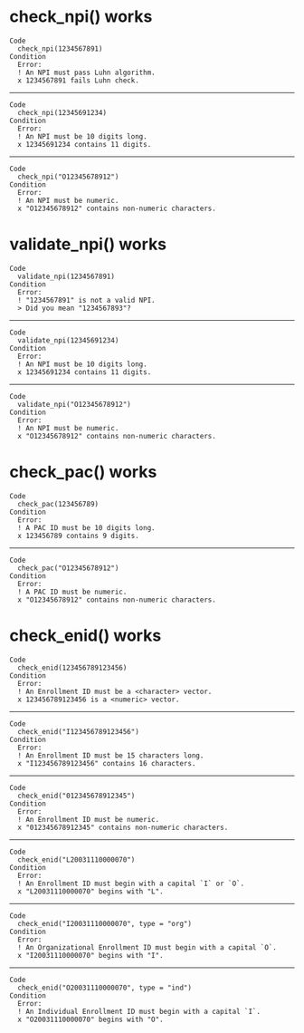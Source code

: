 # check_npi() works

    Code
      check_npi(1234567891)
    Condition
      Error:
      ! An NPI must pass Luhn algorithm.
      x 1234567891 fails Luhn check.

---

    Code
      check_npi(12345691234)
    Condition
      Error:
      ! An NPI must be 10 digits long.
      x 12345691234 contains 11 digits.

---

    Code
      check_npi("O12345678912")
    Condition
      Error:
      ! An NPI must be numeric.
      x "O12345678912" contains non-numeric characters.

# validate_npi() works

    Code
      validate_npi(1234567891)
    Condition
      Error:
      ! "1234567891" is not a valid NPI.
      > Did you mean "1234567893"?

---

    Code
      validate_npi(12345691234)
    Condition
      Error:
      ! An NPI must be 10 digits long.
      x 12345691234 contains 11 digits.

---

    Code
      validate_npi("O12345678912")
    Condition
      Error:
      ! An NPI must be numeric.
      x "O12345678912" contains non-numeric characters.

# check_pac() works

    Code
      check_pac(123456789)
    Condition
      Error:
      ! A PAC ID must be 10 digits long.
      x 123456789 contains 9 digits.

---

    Code
      check_pac("O12345678912")
    Condition
      Error:
      ! A PAC ID must be numeric.
      x "O12345678912" contains non-numeric characters.

# check_enid() works

    Code
      check_enid(123456789123456)
    Condition
      Error:
      ! An Enrollment ID must be a <character> vector.
      x 123456789123456 is a <numeric> vector.

---

    Code
      check_enid("I123456789123456")
    Condition
      Error:
      ! An Enrollment ID must be 15 characters long.
      x "I123456789123456" contains 16 characters.

---

    Code
      check_enid("012345678912345")
    Condition
      Error:
      ! An Enrollment ID must be numeric.
      x "012345678912345" contains non-numeric characters.

---

    Code
      check_enid("L20031110000070")
    Condition
      Error:
      ! An Enrollment ID must begin with a capital `I` or `O`.
      x "L20031110000070" begins with "L".

---

    Code
      check_enid("I20031110000070", type = "org")
    Condition
      Error:
      ! An Organizational Enrollment ID must begin with a capital `O`.
      x "I20031110000070" begins with "I".

---

    Code
      check_enid("O20031110000070", type = "ind")
    Condition
      Error:
      ! An Individual Enrollment ID must begin with a capital `I`.
      x "O20031110000070" begins with "O".

